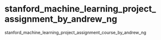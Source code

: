 # stanford_machine_learning_project_assignment_by_andrew_ng
stanford_machine_learning_project_assignment_course_by_andrew_ng
